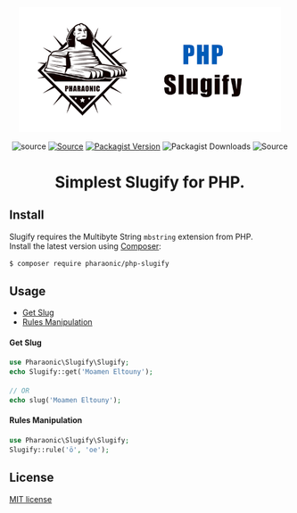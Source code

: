 <p align="center"><a href="https://pharaonic.io" target="_blank"><img src="https://raw.githubusercontent.com/Pharaonic/logos/main/php/slugify.jpg" width="470"></a></p>

<p align="center">
<a href="https://github.com/Pharaonic/php-slugify/actions/workflows/build.yml" target="_blank"></a><img src="https://github.com/Pharaonic/php-slugify/actions/workflows/build.yml/badge.svg?branch=main" alt="source">
<a href="https://github.com/Pharaonic/php-slugify" target="_blank"><img src="http://img.shields.io/badge/source-pharaonic/php--slugify-blue.svg?style=flat-square" alt="Source"></a> <a href="https://packagist.org/packages/pharaonic/php-slugify" target="_blank"><img src="https://img.shields.io/packagist/v/pharaonic/php-slugify?style=flat-square" alt="Packagist Version"></a>
<img src="https://img.shields.io/packagist/dt/pharaonic/php-slugify?style=flat-square" alt="Packagist Downloads"> <img src="http://img.shields.io/badge/license-MIT-brightgreen.svg?style=flat-square" alt="Source">
</p>


<h1 align="center">Simplest Slugify for PHP.</h1>


## Install

Slugify requires the Multibyte String `mbstring` extension from PHP.<br>
Install the latest version using [Composer](https://getcomposer.org/):

```bash
$ composer require pharaonic/php-slugify
```



## Usage

- [Get Slug](#GS)
- [Rules Manipulation](#RM)



<a name="GS"></a>

#### Get Slug

```php
use Pharaonic\Slugify\Slugify;
echo Slugify::get('Moamen Eltouny');

// OR
echo slug('Moamen Eltouny');
```





<a name="RM"></a>

#### Rules Manipulation

```php
use Pharaonic\Slugify\Slugify;
Slugify::rule('ö', 'oe');
```






## License

[MIT license](LICENSE.md)
